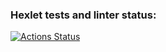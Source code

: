 ### Hexlet tests and linter status:
[![Actions Status](https://github.com/ALexZzZay/qa-engineer-project-85/actions/workflows/hexlet-check.yml/badge.svg)](https://github.com/ALexZzZay/qa-engineer-project-85/actions)
